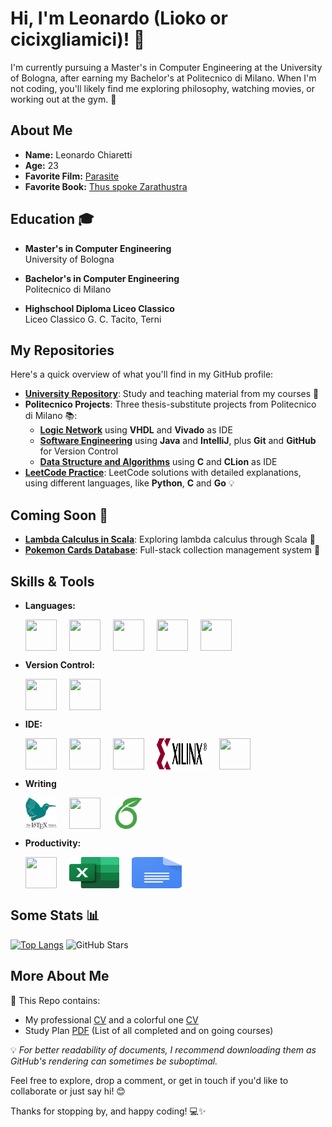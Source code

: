 # Hi, I'm Leonardo (Lioko or cicixgliamici)! 👋

I'm currently pursuing a Master's in Computer Engineering at the University of Bologna, after earning my Bachelor's at Politecnico di Milano. When I'm not coding, you'll likely find me exploring philosophy, watching movies, or working out at the gym. 🚀

## About Me

- **Name:** Leonardo Chiaretti 
- **Age:** 23
- **Favorite Film:** [Parasite](https://en.wikipedia.org/wiki/Parasite_(2019_film))
- **Favorite Book:** [Thus spoke Zarathustra](https://en.wikipedia.org/wiki/Thus_Spoke_Zarathustra)

## Education 🎓

- **Master's in Computer Engineering**  
  University of Bologna   


- **Bachelor's in Computer Engineering**  
  Politecnico di Milano  


- **Highschool Diploma Liceo Classico**  
  Liceo Classico G. C. Tacito, Terni 
  

## My Repositories

Here's a quick overview of what you'll find in my GitHub profile:

- [**University Repository**](https://github.com/cicixgliamici/university): Study and teaching material from my courses 📝
- **Politecnico Projects**: Three thesis-substitute projects from Politecnico di Milano 📚: 
    - [**Logic Network**](https://github.com/cicixgliamici/RetiLogiche_2024) using **VHDL** and **Vivado** as IDE
    - [**Software Engineering**](https://github.com/cicixgliamici/Ingegneria_Software2024) using **Java** and **IntelliJ**, plus **Git** and **GitHub** for Version Control
    - [**Data Structure and Algorithms**](https://github.com/cicixgliamici/Algoritmi-StruttureDati_2024) using **C** and **CLion** as IDE
- [**LeetCode Practice**](https://github.com/cicixgliamici/leetcode): LeetCode solutions with detailed explanations, using different languages, like **Python**, **C** and **Go** 💡

## Coming Soon 🚧

- [**Lambda Calculus in Scala**](#): Exploring lambda calculus through Scala 🔢
- [**Pokemon Cards Database**](#): Full-stack collection management system 🎴

## Skills & Tools

- **Languages:**
  <div style="display: flex; gap: 20px; flex-wrap: wrap;">
    <img src="https://cdn.jsdelivr.net/gh/devicons/devicon/icons/c/c-original.svg" width="50" height="50"/>
    <img src="https://cdn.jsdelivr.net/gh/devicons/devicon/icons/java/java-original.svg" width="50" height="50"/>
    <img src="https://cdn.jsdelivr.net/gh/devicons/devicon/icons/python/python-original.svg" width="50" height="50"/>
    <img src="https://cdn.jsdelivr.net/gh/devicons/devicon/icons/go/go-original-wordmark.svg" width="50" height="50"/>
    <img src="https://cdn.jsdelivr.net/gh/devicons/devicon/icons/mysql/mysql-original-wordmark.svg" width="50" height="50"/>
  </div>
  
- **Version Control:**
  <div style="display: flex; gap: 20px; flex-wrap: wrap;">
    <img src="https://cdn.jsdelivr.net/gh/devicons/devicon/icons/git/git-original.svg" width="50" height="50"/>
    <img src="https://cdn.jsdelivr.net/gh/devicons/devicon/icons/github/github-original.svg" width="50" height="50"/>
  </div>

- **IDE:**
  <div style="display: flex; gap: 20px; flex-wrap: wrap;">
    <img src="https://cdn.jsdelivr.net/gh/devicons/devicon/icons/vscode/vscode-original.svg" width="50" height="50"/>
    <img src="https://resources.jetbrains.com/storage/products/intellij-idea/img/meta/intellij-idea_logo_300x300.png" width="50" height="50"/>
    <img src="https://resources.jetbrains.com/storage/products/clion/img/meta/clion_logo_300x300.png" width="50" height="50"/>
    <img src="https://raw.githubusercontent.com/cicixgliamici/cicixgliamici/main/assets/images/vivado_logo.svg" width="80" height="50"/>
    <img src="https://cdn.jsdelivr.net/gh/devicons/devicon/icons/mysql/mysql-original.svg" width="50" height="50"/>
  </div>

- **Writing**
  <div style="display: flex; gap: 20px; flex-wrap: wrap;">
    <img src="https://raw.githubusercontent.com/cicixgliamici/cicixgliamici/main/assets/images/latex-logo.svg" width="50" height="50"/>
    <img src="https://cdn.jsdelivr.net/gh/devicons/devicon/icons/markdown/markdown-original.svg" width="50" height="50"/>
    <img src="https://raw.githubusercontent.com/cicixgliamici/cicixgliamici/main/assets/images/Overleaf_Logo.svg" width="50" height="50"/>  
  <div>

- **Productivity:**
  <div style="display: flex; gap: 20px; flex-wrap: wrap;">
    <img src="https://upload.wikimedia.org/wikipedia/commons/e/e9/Notion-logo.svg" width="50" height="50"/>
    <img src="https://raw.githubusercontent.com/cicixgliamici/cicixgliamici/main/assets/images/excel_logo.svg" width="80" height="50"/>
    <img src="https://raw.githubusercontent.com/cicixgliamici/cicixgliamici/main/assets/images/google_doc_logo.svg" width="80" height="50"/>
  </div>

## Some Stats 📊


[![Top Langs](https://github-readme-stats.vercel.app/api/top-langs/?username=cicixgliamici&layout=compact&theme=dark&hide=CMake,Makefile)](https://github.com/anuraghazra/github-readme-stats)
![GitHub Stars](https://img.shields.io/github/stars/cicixgliamici?style=for-the-badge&color=yellow)


## More About Me

📁 This Repo contains:
- My professional [CV](https://github.com/cicixgliamici/cicixgliamici/raw/main/CV-Chiaretti%20v2.pdf) and a colorful one [CV](https://github.com/cicixgliamici/cicixgliamici/raw/main/CV-Chiaretti.pdf)
- Study Plan [PDF](https://github.com/cicixgliamici/cicixgliamici/raw/main/StudyPlan.pdf) (List of all completed and on going courses)

💡 *For better readability of documents, I recommend downloading them as GitHub's rendering can sometimes be suboptimal.*

Feel free to explore, drop a comment, or get in touch if you'd like to collaborate or just say hi! 😊

Thanks for stopping by, and happy coding! 💻✨
